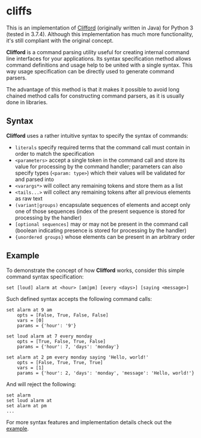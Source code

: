 # cliffs
This is an implementation of [Clifford](https://github.com/michalwa/Clifford)
(originally written in Java) for Python 3 (tested in 3.7.4).
Although this implementation has much more functionality,
it's still compliant with the original concept.

**Clifford** is a command parsing utility useful for creating internal
command line interfaces for your applications. Its syntax specification method
allows command definitions and usage help to be united with a single syntax.
This way usage specification can be directly used to generate command parsers.

The advantage of this method is that it makes it possible to avoid long chained
method calls for constructing command parsers, as it is usually done in libraries.

## Syntax
**Clifford** uses a rather intuitive syntax to specify the syntax of commands:
- `literals` specify required terms that the command call must contain
  in order to match the specification
- `<parameters>` accept a single token in the command call and store its value
  for processing by the command handler; parameters can also specify types
  (`<param: type>`) which their values will be validated for and parsed into
- `<varargs*>` will collect any remaining tokens and store them as a list
- `<tails...>` will collect any remaining tokens after all previous elements
  as raw text
- `(variant|groups)` encapsulate sequences of elements and accept only one of
  those sequences (index of the present sequence is stored for processing by the handler)
- `[optional sequences]` may or may not be present in the command call
  (boolean indicating presence is stored for processing by the handler)
- `{unordered groups}` whose elements can be present in an arbitrary order

## Example
To demonstrate the concept of how **Clifford** works, consider this simple command syntax
specification:

    set [loud] alarm at <hour> [am|pm] [every <days>] [saying <message>]

Such defined syntax accepts the following command calls:

    set alarm at 9 am
        opts = [False, True, False, False]
        vars = [0]
        params = {'hour': '9'}

    set loud alarm at 7 every monday
        opts = [True, False, True, False]
        params = {'hour': 7, 'days': 'monday'}

    set alarm at 2 pm every monday saying 'Hello, world!'
        opts = [False, True, True, True]
        vars = [1]
        params = {'hour': 2, 'days': 'monday', 'message': 'Hello, world!'}

And will reject the following:

    set alarm
    set loud alarm at
    set alarm at pm
    ...

For more syntax features and implementation details check out the [example](example.py).
